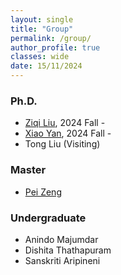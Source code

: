 ```yaml
---
layout: single
title: "Group"
permalink: /group/
author_profile: true
classes: wide
date: 15/11/2024
---
```


### Ph.D.

* [Ziqi Liu](https://scholar.google.com/citations?user=Lk6WrzsAAAAJ), 2024 Fall -
* [Xiao Yan](https://www.linkedin.com/in/xiao-yan-4b81651a3/), 2024 Fall -
* Tong Liu (Visiting)


### Master

* [Pei Zeng](https://www.linkedin.com/in/pei-zeng/)

### Undergraduate
* Anindo Majumdar
* Dishita Thathapuram
* Sanskriti Aripineni


